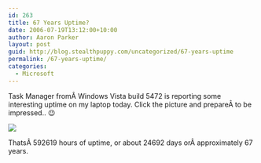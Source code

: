 ```yaml
---
id: 263
title: 67 Years Uptime?
date: 2006-07-19T13:12:00+10:00
author: Aaron Parker
layout: post
guid: http://blog.stealthpuppy.com/uncategorized/67-years-uptime
permalink: /67-years-uptime/
categories:
  - Microsoft
---
```

Task Manager fromÂ Windows Vista build 5472 is reporting some interesting uptime on my laptop today. Click the picture and prepareÂ to be impressed.. 😉

<a target="_blank" href="/photos/parky/images/1229/original.aspx"><img border="0" src="/photos/parky/images/1229/secondarythumb.aspx" /></a>

ThatsÂ 592619 hours of uptime, or about 24692 days orÂ approximately 67 years.